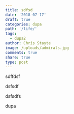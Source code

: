 ```yaml
---
title: sdfsd
date: '2018-07-17'
draft: true
categories: dupa
path: '/life/'
tags:
  - dupa2
author: Chris Stayte
image: /uploads/admirals.jpg
comments: true
share: true
type: post
---
```

sdffdsf

dsfsdf

dsfsdfs



dupa
